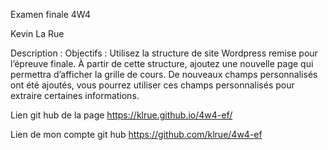 Examen finale 4W4 

Kevin La Rue

Description :
Objectifs :  Utilisez la structure de site Wordpress remise pour l’épreuve finale. À partir de cette structure, ajoutez une nouvelle page qui permettra d’afficher la grille de cours. De nouveaux champs personnalisés ont été ajoutés, vous pourrez utiliser ces champs personnalisés pour extraire certaines informations.

Lien git hub de la page 
https://klrue.github.io/4w4-ef/

Lien de mon compte git hub
https://github.com/klrue/4w4-ef